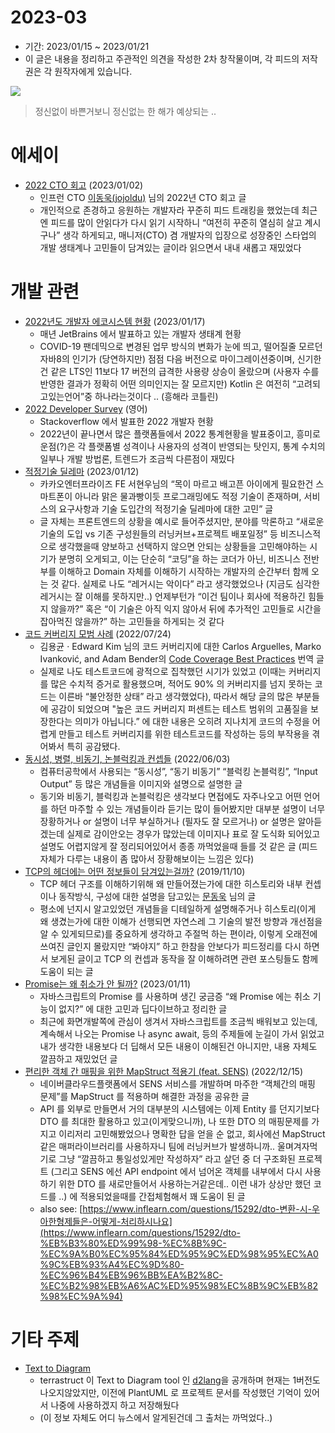 # 2023-03

- 기간: 2023/01/15 ~ 2023/01/21
- 이 글은 내용을 정리하고 주관적인 의견을 작성한 2차 창작물이며, 각 피드의 저작권은 각 원작자에게 있습니다.

![](https://images.unsplash.com/photo-1517953377824-516f2dca803b?ixlib=rb-4.0.3&q=85&fm=jpg&crop=entropy&cs=srgb)

> 정신없이 바쁜거보니 정신없는 한 해가 예상되는 ..
> 

# 에세이

- [2022 CTO 회고](https://jojoldu.tistory.com/694) (2023/01/02)
    - 인프런 CTO [이동욱(jojoldu)](https://github.com/jojoldu) 님의 2022년 CTO 회고 글
    - 개인적으로 존경하고 응원하는 개발자라 꾸준히 피드 트래킹을 했었는데 최근엔 피드를 많이 안읽다가 다시 읽기 시작하니 “여전히 꾸준히 열심히 살고 계시구나” 생각 하게되고, 매니저(CTO) 겸 개발자의 입장으로 성장중인 스타업의 개발 생태계나 고민들이 담겨있는 글이라 읽으면서 내내 새롭고 재밌었다

# 개발 관련

- [2022년도 개발자 에코시스템 현황](https://blog.jetbrains.com/ko/blog/2023/01/17/the-state-of-developer-ecosystem-2022/) (2023/01/17)
    - 매년 JetBrains 에서 발표하고 있는 개발자 생태계 현황
    - COVID-19 팬데믹으로 변경된 업무 방식의 변화가 눈에 띄고, 떨어질줄 모르던 자바8의 인기가 (당연하지만) 점점 다음 버전으로 마이그레이션중이며, 신기한건 같은 LTS인 11보다 17 버전의 급격한 사용량 상승이 올랐으며 (사용자 수를 반영한 결과가 정확히 어떤 의미인지는 잘 모르지만) Kotlin 은 여전히 “고려되고있는언어”중 하나라는것이다 .. (흥해라 코틀린)
- [2022 Developer Survey](https://survey.stackoverflow.co/2022/#overview) (영어)
    - Stackoverflow 에서 발표한 2022 개발자 현황
    - 2022년이 끝나면서 많은 플랫폼들에서 2022 통계현황을 발표중이고, 흥미로운점(?)은 각 플랫폼별 성격이나 사용자의 성격이 반영되는 탓인지, 통계 수치의 일부나 개발 방법론, 트렌드가 조금씩 다른점이 재밌다
- [적정기술 딜레마](https://fe-developers.kakaoent.com/2023/230112-appropriate-technology/) (2023/01/12)
    - 카카오엔터프라이즈 FE 서현우님의 “목이 마르고 배고픈 아이에게 필요한건 스마트폰이 아니라 맑은 물과빵이듯 프로그래밍에도 적정 기술이 존재하며, 서비스의 요구사항과 기술 도입간의 적정기술 딜레마에 대한 고민” 글
    - 글 자체는 프론트엔드의 상황을 예시로 들어주셨지만, 분야를 막론하고 “새로운 기술의 도입 vs 기존 구성원들의 러닝커브+프로젝트 배포일정” 등 비즈니스적으로 생각했을때 양보하고 선택하지 않으면 안되는 상황들을 고민해야하는 시기가 분명히 오게되고, 이는 단순히 “코딩”을 하는 코더가 아닌, 비즈니스 전반부를 이해하고 Domain 자체를 이해하기 시작하는 개발자의 순간부터 함께 오는 것 같다. 실제로 나도 “레거시는 악이다” 라고 생각했었으나 (지금도 심각한 레거시는 잘 이해를 못하지만..) 언제부턴가 “이건 팀이나 회사에 적용하긴 힘들지 않을까?” 혹은 “이 기술은 아직 익지 않아서 뒤에 추가적인 고민들로 시간을 잡아먹진 않을까?” 하는 고민들을 하게되는 것 같다
- [코드 커버리지 모범 사례](https://edykim.com/ko/post/code-coverage-best-practices/) (2022/07/24)
    - 김용균 · Edward Kim 님의 코드 커버리지에 대한 Carlos Arguelles, Marko Ivanković, and Adam Bender의 [Code Coverage Best Practices](https://testing.googleblog.com/2020/08/code-coverage-best-practices.html) 번역 글
    - 실제로 나도 테스트코드에 광적으로 집착했던 시기가 있었고 (이때는 커버리지를 많은 수치적 증거로 활용했으며, 적어도 90% 의 커버리지를 넘지 못하는 코드는 이른바 “불안정한 상태” 라고 생각했었다), 따라서 해당 글의 많은 부분들에 공감이 되었으며 "높은 코드 커버리지 퍼센트는 테스트 범위의 고품질을 보장한다는 의미가 아닙니다.” 에 대한 내용은 오히려 지나치게 코드의 수정을 어렵게 만들고 테스트 커버리지를 위한 테스트코드를 작성하는 등의 부작용을 겪어봐서 특히 공감됐다.
- [동시성, 병렬, 비동기, 논블럭킹과 컨셉들](https://black7375.tistory.com/90) (2022/06/03)
    - 컴퓨터공학에서 사용되는 “동시성”, “동기 비동기” “블럭킹 논블럭킹”, “Input Output” 등 많은 개념들을 이미지와 설명으로 설명한 글
    - 동기와 비동기, 블럭킹과 논블럭킹은 생각보다 면접에도 자주나오고 어떤 언어를 하던 마주할 수 있는 개념들이라 듣기는 많이 들어봤지만 대부분 설명이 너무 장황하거나 or 설명이 너무 부실하거나 (필자도 잘 모르거나) or 설명은 알아듣겠는데 실제로 감이안오는 경우가 많았는데 이미지나 표로 잘 도식화 되어있고 설명도 어렵지않게 잘 정리되어있어서 종종 까먹었을때 들를 것 같은 글 (피드 자체가 다루는 내용이 좀 많아서 장황해보이는 느낌은 있다)
- [TCP의 헤더에는 어떤 정보들이 담겨있는걸까?](https://evan-moon.github.io/2019/11/10/header-of-tcp/) (2019/11/10)
    - TCP 헤더 구조를 이해하기위해 왜 만들어졌는가에 대한 히스토리와 내부 컨셉이나 동작방식, 구성에 대한 설명을 담고있는 [문동욱](https://github.com/evan-moon) 님의 글
    - 평소에 넌지시 알고있었던 개념들을 디테일하게 설명해주거나 히스토리(이게 왜 생겼는가에 대한 이해가 선행되면 자연스레 그 기술의 발전 방향과 개선점을 알 수 있게되므로)를 중요하게 생각하고 주절먹 하는 편이라, 이렇게 오래전에 쓰여진 글인지 몰랐지만 “봐야지” 하고 한참을 안보다가 피드정리를 다시 하면서 보게된 글이고 TCP 의 컨셉과 동작을 잘 이해하려면 관련 포스팅들도 함께 도움이 되는 글
- [Promise는 왜 취소가 안 될까?](https://tech.kakao.com/2023/01/11/promise-cancelation-in-javascript/) (2023/01/11)
    - 자바스크립트의 Promise 를 사용하며 생긴 궁금증 “왜 Promise 에는 취소 기능이 없지?” 에 대한 고민과 딥다이브하고 정리한 글
    - 최근에 화면개발쪽에 관심이 생겨서 자바스크립트를 조금씩 배워보고 있는데, 계속해서 나오는 Promise 나 async await, 등의 주제들에 눈길이 가서 읽었고 내가 생각한 내용보다 더 딥해서 모든 내용이 이해된건 아니지만, 내용 자체도 깔끔하고 재밌었던 글
- [편리한 객체 간 매핑을 위한 MapStruct 적용기 (feat. SENS)](https://medium.com/naver-cloud-platform/%EA%B8%B0%EC%88%A0-%EC%BB%A8%ED%85%90%EC%B8%A0-%EB%AC%B8%EC%9E%90-%EC%95%8C%EB%A6%BC-%EB%B0%9C%EC%86%A1-%EC%84%9C%EB%B9%84%EC%8A%A4-sens%EC%9D%98-mapstruct-%EC%A0%81%EC%9A%A9%EA%B8%B0-8fd2bc2bc33b) (2022/12/15)
    - 네이버클라우드플랫폼에서 SENS 서비스를 개발하며 마주한 “객체간의 매핑 문제”를 MapStruct 를 적용하며 해결한 과정을 공유한 글
    - API 를 외부로 만들면서 거의 대부분의 시스템에는 이제 Entity 를 던지기보다 DTO 를 최대한 활용하고 있고(이게맞으니까), 나 또한 DTO 의 매핑문제를 가지고 이리저리 고민해봤었으나 명확한 답을 얻을 순 없고, 회사에선 MapStruct 같은 매퍼라이브러리를 사용하자니 팀에 러닝커브가 발생하니까.. 울며겨자먹기로 그냥 “깔끔하고 통일성있게만 작성하자” 라고 살던 중 더 구조화된 프로젝트 (그리고 SENS 에선 API endpoint 에서 넘어온 객체를 내부에서 다시 사용하기 위한 DTO 를 새로만들어서 사용하는거같은데.. 이런 내가 상상만 했던 코드를 ..) 에 적용되었을때를 간접체험해서 꽤 도움이 된 글
    - also see: [https://www.inflearn.com/questions/15292/dto-변환-시-우아한형제들은-어떻게-처리하시나요](https://www.inflearn.com/questions/15292/dto-%EB%B3%80%ED%99%98-%EC%8B%9C-%EC%9A%B0%EC%95%84%ED%95%9C%ED%98%95%EC%A0%9C%EB%93%A4%EC%9D%80-%EC%96%B4%EB%96%BB%EA%B2%8C-%EC%B2%98%EB%A6%AC%ED%95%98%EC%8B%9C%EB%82%98%EC%9A%94)

# 기타 주제

- [Text to Diagram](https://text-to-diagram.com/)
    - terrastruct 이 Text to Diagram tool 인 [d2lang](https://d2lang.com/tour/intro/)을 공개하며 현재는 1버전도 나오지않았지만, 이전에 PlantUML 로 프로젝트 문서를 작성했던 기억이 있어서 나중에 사용하겠지 하고 저장해뒀다
    - (이 정보 자체도 어디 뉴스에서 알게된건데 그 출처는 까먹었다..)
